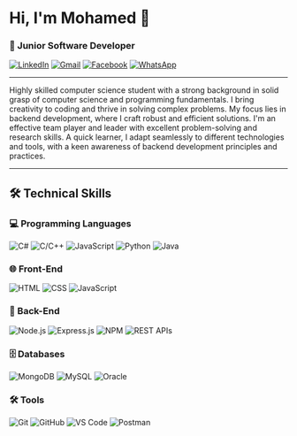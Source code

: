 # Hi, I'm Mohamed 👋
### 🚀 Junior Software Developer

[![LinkedIn](https://img.icons8.com/?size=40&id=xuvGCOXi8Wyg&format=png)](https://linkedin.com/in/mohamed-amiir/)
[![Gmail](https://img.icons8.com/?size=40&id=qyRpAggnV0zH&format=png)](mooamir90@gmail.com)
[![Facebook](https://img.icons8.com/?size=40&id=yGcWL8copNNQ&format=png)](https://www.facebook.com/profile.php?id=100009078180663)
[![WhatsApp](https://img.icons8.com/?size=40&id=16713&format=png)](wa.link/cm9xce)

---

Highly skilled computer science student with a strong background in solid grasp of computer science and programming fundamentals. I bring creativity to coding and thrive in solving complex problems. My focus lies in backend development, where I craft robust and efficient solutions. I'm an effective team player and leader with excellent problem-solving and research skills. A quick learner, I adapt seamlessly to different technologies and tools, with a keen awareness of backend development principles and practices.

---

## 🛠️ Technical Skills

### 💻 Programming Languages

![C#](https://img.icons8.com/?size=55&id=55251&format=png)
![C/C++](https://img.icons8.com/?size=55&id=40669&format=png)
![JavaScript](https://img.icons8.com/?size=55&id=108784&format=png)
![Python](https://img.icons8.com/?size=55&id=13441&format=png)
![Java](https://img.icons8.com/?size=55&id=13679&format=png)

### 🌐 Front-End

![HTML](https://img.icons8.com/?size=55&id=20909&format=png)
![CSS](https://img.icons8.com/?size=55&id=21278&format=png)
![JavaScript](https://img.icons8.com/?size=55&id=108784&format=png)
### 🚀 Back-End

![Node.js](https://img.icons8.com/?size=55&id=54087&format=png)
![Express.js](https://img.icons8.com/?size=55&id=PZQVBAxaueDJ&format=png)
![NPM](https://img.icons8.com/?size=55&id=24895&format=png)
![REST APIs](https://img.icons8.com/?size=55&id=21888&format=png)
### 🗄️ Databases

![MongoDB](https://img.icons8.com/?size=55&id=74402&format=png)
![MySQL](https://img.icons8.com/?size=55&id=UFXRpPFebwa2&format=png)
![Oracle](https://img.icons8.com/?size=55&id=39913&format=png)

### 🛠️ Tools
![Git](https://img.icons8.com/?size=55&id=20906&format=png)
![GitHub](https://img.icons8.com/?size=55&id=106562&format=png)
![VS Code](https://img.icons8.com/?size=55&id=9OGIyU8hrxW5&format=png)
![Postman](https://img.icons8.com/?size=55&id=EPbEfEa7o8CB&format=png)

